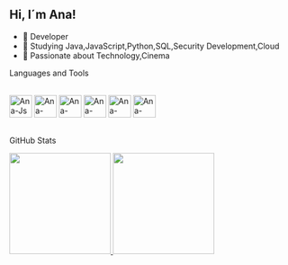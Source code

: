 ## Hi, I´m Ana!
- 🔭 Developer
- 🌱 Studying Java,JavaScript,Python,SQL,Security Development,Cloud 
- 💬 Passionate about Technology,Cinema

Languages and Tools

<div style="display: inline_block"><br>
  <img align+"center" alt="Ana-Js" height="40" widgth="30" src="https://cdn.jsdelivr.net/gh/devicons/devicon/icons/javascript/javascript-original.svg" />
  <img align+"center" alt="Ana-Java" height="40" widgth="30" src="https://cdn.jsdelivr.net/gh/devicons/devicon/icons/java/java-original.svg" />
  <img align+"center" alt="Ana-Python" height="40" widgth="40" src="https://cdn.jsdelivr.net/gh/devicons/devicon/icons/python/python-original.svg" />
  <img align+"center" alt="Ana-Mysql" height="40" widgth="40" src="https://cdn.jsdelivr.net/gh/devicons/devicon/icons/mysql/mysql-original.svg" />
  <img align+"center" alt="Ana-microsoftsqlserver" height="40"widgth="40  
  "src="https://cdn.jsdelivr.net/gh/devicons/devicon/icons/microsoftsqlserver/microsoftsqlserver-plain.svg" />
  <img align+"center" alt="Ana-Azure" height="40" widgth="40" src="https://cdn.jsdelivr.net/gh/devicons/devicon/icons/azure/azure-original.svg" />
  
</div>

##
GitHub Stats
<div>
  <a href="https://github.com/AnaPazze">
<img loading="lazy" height="180em" src="https://github-readme-stats.vercel.app/api/top-langs/?username=AnaPazze&layout=compact&langs_count=7&theme=dracula"/>
<img loading="lazy" height="180em" src="https://github-readme-stats.vercel.app/api?username=AnaPazze&show_icons=true&theme=dracula&include_all_commits=true&count_private=true"/>
  
 </div>
  


  
